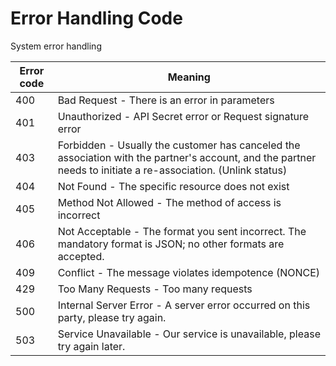 # Error Handling Code

System error handling

Error code | Meaning
---------- | -------
400 | Bad Request - There is an error in parameters
401 | Unauthorized - API Secret error or Request signature error
403 | Forbidden - Usually the customer has canceled the association with the partner's account, and the partner needs to initiate a re-association. (Unlink status)
404 | Not Found - The specific resource does not exist
405 | Method Not Allowed - The method of access is incorrect
406 | Not Acceptable - The format you sent incorrect. The mandatory format is JSON; no other formats are accepted.
409 | Conflict - The message violates idempotence (NONCE)
429 | Too Many Requests - Too many requests
500 | Internal Server Error - A server error occurred on this party, please try again.
503 | Service Unavailable - Our service is unavailable, please try again later.